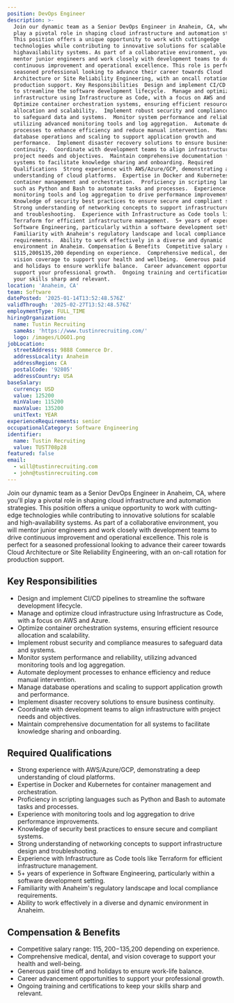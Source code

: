 ```yaml
---
position: DevOps Engineer
description: >-
  Join our dynamic team as a Senior DevOps Engineer in Anaheim, CA, where you'll
  play a pivotal role in shaping cloud infrastructure and automation strategies.
  This position offers a unique opportunity to work with cuttingedge
  technologies while contributing to innovative solutions for scalable and
  highavailability systems. As part of a collaborative environment, you will
  mentor junior engineers and work closely with development teams to drive
  continuous improvement and operational excellence. This role is perfect for a
  seasoned professional looking to advance their career towards Cloud
  Architecture or Site Reliability Engineering, with an oncall rotation for
  production support. Key Responsibilities  Design and implement CI/CD pipelines
  to streamline the software development lifecycle.  Manage and optimize cloud
  infrastructure using Infrastructure as Code, with a focus on AWS and Azure. 
  Optimize container orchestration systems, ensuring efficient resource
  allocation and scalability.  Implement robust security and compliance measures
  to safeguard data and systems.  Monitor system performance and reliability,
  utilizing advanced monitoring tools and log aggregation.  Automate deployment
  processes to enhance efficiency and reduce manual intervention.  Manage
  database operations and scaling to support application growth and
  performance.  Implement disaster recovery solutions to ensure business
  continuity.  Coordinate with development teams to align infrastructure with
  project needs and objectives.  Maintain comprehensive documentation for all
  systems to facilitate knowledge sharing and onboarding. Required
  Qualifications  Strong experience with AWS/Azure/GCP, demonstrating a deep
  understanding of cloud platforms.  Expertise in Docker and Kubernetes for
  container management and orchestration.  Proficiency in scripting languages
  such as Python and Bash to automate tasks and processes.  Experience with
  monitoring tools and log aggregation to drive performance improvements. 
  Knowledge of security best practices to ensure secure and compliant systems. 
  Strong understanding of networking concepts to support infrastructure design
  and troubleshooting.  Experience with Infrastructure as Code tools like
  Terraform for efficient infrastructure management.  5+ years of experience in
  Software Engineering, particularly within a software development setting. 
  Familiarity with Anaheim's regulatory landscape and local compliance
  requirements.  Ability to work effectively in a diverse and dynamic
  environment in Anaheim. Compensation & Benefits  Competitive salary range:
  $115,200$135,200 depending on experience.  Comprehensive medical, dental, and
  vision coverage to support your health and wellbeing.  Generous paid time off
  and holidays to ensure worklife balance.  Career advancement opportunities to
  support your professional growth.  Ongoing training and certifications to keep
  your skills sharp and relevant.
location: 'Anaheim, CA'
team: Software
datePosted: '2025-01-14T13:52:48.576Z'
validThrough: '2025-02-27T13:52:48.576Z'
employmentType: FULL_TIME
hiringOrganization:
  name: Tustin Recruiting
  sameAs: 'https://www.tustinrecruiting.com/'
  logo: /images/LOGO1.png
jobLocation:
  streetAddress: 9888 Commerce Dr.
  addressLocality: Anaheim
  addressRegion: CA
  postalCode: '92805'
  addressCountry: USA
baseSalary:
  currency: USD
  value: 125200
  minValue: 115200
  maxValue: 135200
  unitText: YEAR
experienceRequirements: senior
occupationalCategory: Software Engineering
identifier:
  name: Tustin Recruiting
  value: TUST708p28
featured: false
email:
  - will@tustinrecruiting.com
  - john@tustinrecruiting.com
---
```




Join our dynamic team as a Senior DevOps Engineer in Anaheim, CA, where you'll play a pivotal role in shaping cloud infrastructure and automation strategies. This position offers a unique opportunity to work with cutting-edge technologies while contributing to innovative solutions for scalable and high-availability systems. As part of a collaborative environment, you will mentor junior engineers and work closely with development teams to drive continuous improvement and operational excellence. This role is perfect for a seasoned professional looking to advance their career towards Cloud Architecture or Site Reliability Engineering, with an on-call rotation for production support.

## Key Responsibilities

- Design and implement CI/CD pipelines to streamline the software development lifecycle.
- Manage and optimize cloud infrastructure using Infrastructure as Code, with a focus on AWS and Azure.
- Optimize container orchestration systems, ensuring efficient resource allocation and scalability.
- Implement robust security and compliance measures to safeguard data and systems.
- Monitor system performance and reliability, utilizing advanced monitoring tools and log aggregation.
- Automate deployment processes to enhance efficiency and reduce manual intervention.
- Manage database operations and scaling to support application growth and performance.
- Implement disaster recovery solutions to ensure business continuity.
- Coordinate with development teams to align infrastructure with project needs and objectives.
- Maintain comprehensive documentation for all systems to facilitate knowledge sharing and onboarding.

## Required Qualifications

- Strong experience with AWS/Azure/GCP, demonstrating a deep understanding of cloud platforms.
- Expertise in Docker and Kubernetes for container management and orchestration.
- Proficiency in scripting languages such as Python and Bash to automate tasks and processes.
- Experience with monitoring tools and log aggregation to drive performance improvements.
- Knowledge of security best practices to ensure secure and compliant systems.
- Strong understanding of networking concepts to support infrastructure design and troubleshooting.
- Experience with Infrastructure as Code tools like Terraform for efficient infrastructure management.
- 5+ years of experience in Software Engineering, particularly within a software development setting.
- Familiarity with Anaheim's regulatory landscape and local compliance requirements.
- Ability to work effectively in a diverse and dynamic environment in Anaheim.

## Compensation & Benefits

- Competitive salary range: $115,200-$135,200 depending on experience.
- Comprehensive medical, dental, and vision coverage to support your health and well-being.
- Generous paid time off and holidays to ensure work-life balance.
- Career advancement opportunities to support your professional growth.
- Ongoing training and certifications to keep your skills sharp and relevant.
